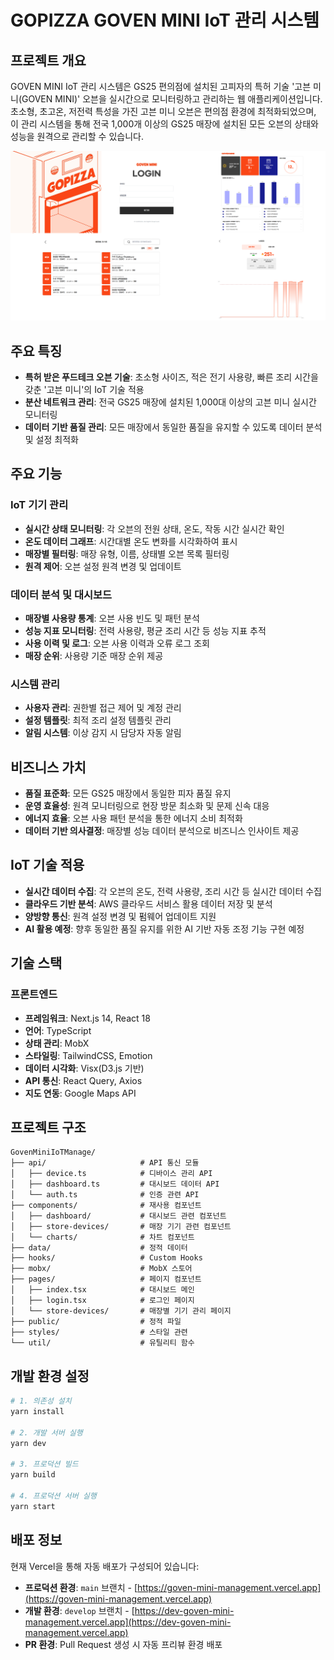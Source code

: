 # GOPIZZA GOVEN MINI IoT 관리 시스템


## 프로젝트 개요

GOVEN MINI IoT 관리 시스템은 GS25 편의점에 설치된 고피자의 특허 기술 '고븐 미니(GOVEN MINI)' 오븐을 실시간으로 모니터링하고 관리하는 웹 애플리케이션입니다. 초소형, 초고온, 저전력 특성을 가진 고븐 미니 오븐은 편의점 환경에 최적화되었으며, 이 관리 시스템을 통해 전국 1,000개 이상의 GS25 매장에 설치된 모든 오븐의 상태와 성능을 원격으로 관리할 수 있습니다.


![GOVEN MINI IoT](public/thumb.png)

## 주요 특징

- **특허 받은 푸드테크 오븐 기술**: 초소형 사이즈, 적은 전기 사용량, 빠른 조리 시간을 갖춘 '고븐 미니'의 IoT 기술 적용
- **분산 네트워크 관리**: 전국 GS25 매장에 설치된 1,000대 이상의 고븐 미니 실시간 모니터링
- **데이터 기반 품질 관리**: 모든 매장에서 동일한 품질을 유지할 수 있도록 데이터 분석 및 설정 최적화

## 주요 기능

### IoT 기기 관리
- **실시간 상태 모니터링**: 각 오븐의 전원 상태, 온도, 작동 시간 실시간 확인
- **온도 데이터 그래프**: 시간대별 온도 변화를 시각화하여 표시
- **매장별 필터링**: 매장 유형, 이름, 상태별 오븐 목록 필터링
- **원격 제어**: 오븐 설정 원격 변경 및 업데이트

### 데이터 분석 및 대시보드
- **매장별 사용량 통계**: 오븐 사용 빈도 및 패턴 분석
- **성능 지표 모니터링**: 전력 사용량, 평균 조리 시간 등 성능 지표 추적
- **사용 이력 및 로그**: 오븐 사용 이력과 오류 로그 조회
- **매장 순위**: 사용량 기준 매장 순위 제공

### 시스템 관리
- **사용자 관리**: 권한별 접근 제어 및 계정 관리
- **설정 템플릿**: 최적 조리 설정 템플릿 관리
- **알림 시스템**: 이상 감지 시 담당자 자동 알림

## 비즈니스 가치

- **품질 표준화**: 모든 GS25 매장에서 동일한 피자 품질 유지
- **운영 효율성**: 원격 모니터링으로 현장 방문 최소화 및 문제 신속 대응
- **에너지 효율**: 오븐 사용 패턴 분석을 통한 에너지 소비 최적화
- **데이터 기반 의사결정**: 매장별 성능 데이터 분석으로 비즈니스 인사이트 제공

## IoT 기술 적용

- **실시간 데이터 수집**: 각 오븐의 온도, 전력 사용량, 조리 시간 등 실시간 데이터 수집
- **클라우드 기반 분석**: AWS 클라우드 서비스 활용 데이터 저장 및 분석
- **양방향 통신**: 원격 설정 변경 및 펌웨어 업데이트 지원
- **AI 활용 예정**: 향후 동일한 품질 유지를 위한 AI 기반 자동 조정 기능 구현 예정

## 기술 스택

### 프론트엔드
- **프레임워크**: Next.js 14, React 18
- **언어**: TypeScript
- **상태 관리**: MobX
- **스타일링**: TailwindCSS, Emotion
- **데이터 시각화**: Visx(D3.js 기반)
- **API 통신**: React Query, Axios
- **지도 연동**: Google Maps API


## 프로젝트 구조

```
GovenMiniIoTManage/
├── api/                     # API 통신 모듈
│   ├── device.ts            # 디바이스 관리 API
│   ├── dashboard.ts         # 대시보드 데이터 API
│   └── auth.ts              # 인증 관련 API
├── components/              # 재사용 컴포넌트
│   ├── dashboard/           # 대시보드 관련 컴포넌트
│   ├── store-devices/       # 매장 기기 관련 컴포넌트
│   └── charts/              # 차트 컴포넌트
├── data/                    # 정적 데이터
├── hooks/                   # Custom Hooks
├── mobx/                    # MobX 스토어
├── pages/                   # 페이지 컴포넌트
│   ├── index.tsx            # 대시보드 메인
│   ├── login.tsx            # 로그인 페이지
│   └── store-devices/       # 매장별 기기 관리 페이지
├── public/                  # 정적 파일
├── styles/                  # 스타일 관련
└── util/                    # 유틸리티 함수
```

## 개발 환경 설정

```bash
# 1. 의존성 설치
yarn install

# 2. 개발 서버 실행
yarn dev

# 3. 프로덕션 빌드
yarn build

# 4. 프로덕션 서버 실행
yarn start
```

## 배포 정보

현재 Vercel을 통해 자동 배포가 구성되어 있습니다:

- **프로덕션 환경**: `main` 브랜치 - [https://goven-mini-management.vercel.app](https://goven-mini-management.vercel.app)
- **개발 환경**: `develop` 브랜치 - [https://dev-goven-mini-management.vercel.app](https://dev-goven-mini-management.vercel.app)
- **PR 환경**: Pull Request 생성 시 자동 프리뷰 환경 배포


